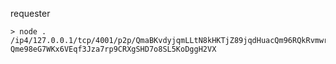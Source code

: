 

requester <multiaddr> <cid>

```
> node . /ip4/127.0.0.1/tcp/4001/p2p/QmaBKvdyjqmLLtN8kHKTjZ89jqdHuacQm96RQkRvmwrueq Qme98eG7WKx6VEqf3Jza7rp9CRXgSHD7o8SL5KoDggH2VX
```
